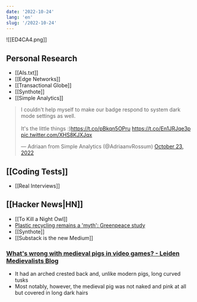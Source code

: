 ```yaml
---
date: '2022-10-24'
lang: 'en'
slug: '/2022-10-24'
---
```


![[ED4CA4.png]]

## Personal Research

- [[AIs.txt]]
- [[Edge Networks]]
- [[Transactional Globe]]
- [[Synthote]]
- [[Simple Analytics]]

<blockquote class="twitter-tweet"><p lang="en" dir="ltr">I couldn&#39;t help myself to make our badge respond to system dark mode settings as well.<br/><br/>It&#39;s the little things :)<a href="https://t.co/pBkqn5OPru">https://t.co/pBkqn5OPru</a> <a href="https://t.co/En1JRJqe3p">https://t.co/En1JRJqe3p</a> <a href="https://t.co/XHS8KJXJqx">pic.twitter.com/XHS8KJXJqx</a></p>&mdash; Adriaan from Simple Analytics (@AdriaanvRossum) <a href="https://twitter.com/AdriaanvRossum/status/1584167699411632128?ref_src=twsrc%5Etfw">October 23, 2022</a></blockquote> <script async src="https://platform.twitter.com/widgets.js" charset="utf-8"></script>

## [[Coding Tests]]

- [[Real Interviews]]

## [[Hacker News|HN]]

- [[To Kill a Night Owl]]
- [Plastic recycling remains a 'myth': Greenpeace study](https://phys.org/news/2022-10-plastic-recycling-myth-greenpeace.html)
- [[Synthote]]
- [[Substack is the new Medium]]

### [What's wrong with medieval pigs in video games? - Leiden Medievalists Blog](https://www.leidenmedievalistsblog.nl/articles/whats-wrong-with-medieval-pigs-in-videogames)

- It had an arched crested back and, unlike modern pigs, long curved tusks
- Most notably, however, the medieval pig was not naked and pink at all but covered in long dark hairs

